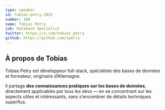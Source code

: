 ```yaml
---
type: speaker
id: tobias-petry-2025
number: 100
name: Tobias Petry
job: Database Specialist
twitter: https://x.com/tobias_petry
github: https://github.com/tpetry
---
```


## À propos de Tobias

Tobias Petry est développeur full-stack, spécialiste des bases de données et formateur, originaire d’Allemagne. 

Il partage **des connaissances pratiques sur les bases de données**, directement applicables par tous les devs — en se concentrant sur les aspects utiles et intéressants, sans s’encombrer de détails techniques superflus.
